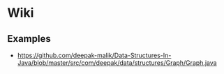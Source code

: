 # Wiki

## Examples
- https://github.com/deepak-malik/Data-Structures-In-Java/blob/master/src/com/deepak/data/structures/Graph/Graph.java
